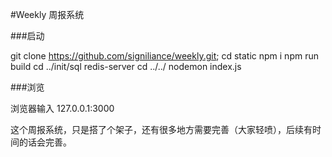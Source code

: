 #Weekly 周报系统

###启动

git clone https://github.com/signiliance/weekly.git;
cd static
npm i
npm run build
cd ../init/sql
redis-server
cd ../../
nodemon index.js

###浏览

浏览器输入 127.0.0.1:3000


这个周报系统，只是搭了个架子，还有很多地方需要完善（大家轻喷），后续有时间的话会完善。
